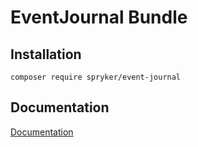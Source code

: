 # EventJournal Bundle

## Installation

```
composer require spryker/event-journal
```

## Documentation

[Documentation](http://spryker.github.io)
